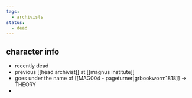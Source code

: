 ```yaml
---
tags:
  - archivists
status:
  - dead
---
```

## character info
- recently dead
- previous [[head archivist]] at [[magnus institute]]
- goes under the name of [[MAG004 - pageturner|grbookworm1818]] -> THEORY
- 